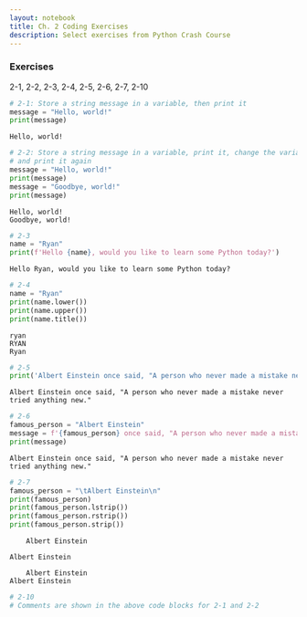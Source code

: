 ```yaml
---
layout: notebook
title: Ch. 2 Coding Exercises
description: Select exercises from Python Crash Course
---
```


### Exercises
2-1, 2-2, 2-3, 2-4, 2-5, 2-6, 2-7, 2-10


```python
# 2-1: Store a string message in a variable, then print it
message = "Hello, world!"
print(message)
```

    Hello, world!



```python
# 2-2: Store a string message in a variable, print it, change the variable,
# and print it again
message = "Hello, world!"
print(message)
message = "Goodbye, world!"
print(message)
```

    Hello, world!
    Goodbye, world!



```python
# 2-3
name = "Ryan"
print(f'Hello {name}, would you like to learn some Python today?')
```

    Hello Ryan, would you like to learn some Python today?



```python
# 2-4
name = "Ryan"
print(name.lower())
print(name.upper())
print(name.title())
```

    ryan
    RYAN
    Ryan



```python
# 2-5
print('Albert Einstein once said, "A person who never made a mistake never tried anything new."')
```

    Albert Einstein once said, "A person who never made a mistake never tried anything new."



```python
# 2-6
famous_person = "Albert Einstein"
message = f'{famous_person} once said, "A person who never made a mistake never tried anything new."'
print(message)
```

    Albert Einstein once said, "A person who never made a mistake never tried anything new."



```python
# 2-7
famous_person = "\tAlbert Einstein\n"
print(famous_person)
print(famous_person.lstrip())
print(famous_person.rstrip())
print(famous_person.strip())
```

    	Albert Einstein
    
    Albert Einstein
    
    	Albert Einstein
    Albert Einstein



```python
# 2-10
# Comments are shown in the above code blocks for 2-1 and 2-2
```
